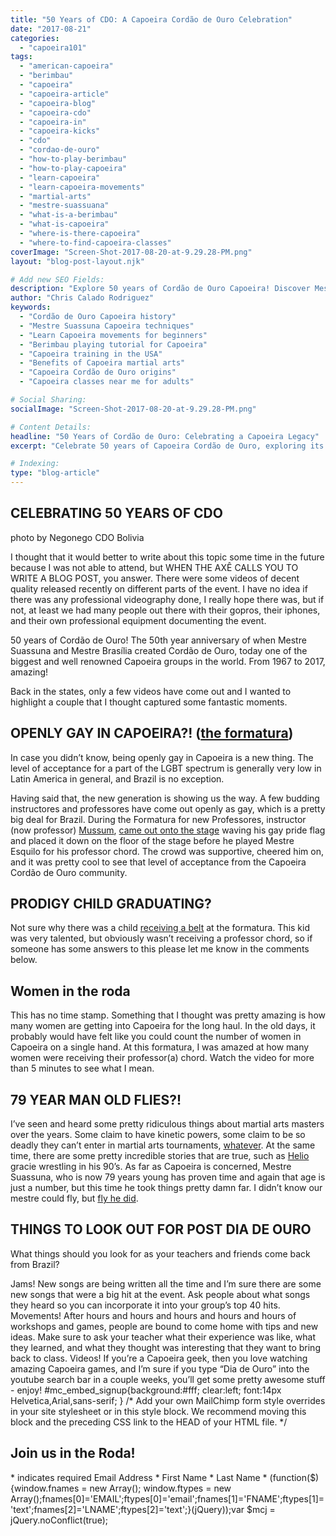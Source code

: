 ```yaml
---
title: "50 Years of CDO: A Capoeira Cordão de Ouro Celebration"
date: "2017-08-21"
categories:
  - "capoeira101"
tags:
  - "american-capoeira"
  - "berimbau"
  - "capoeira"
  - "capoeira-article"
  - "capoeira-blog"
  - "capoeira-cdo"
  - "capoeira-in"
  - "capoeira-kicks"
  - "cdo"
  - "cordao-de-ouro"
  - "how-to-play-berimbau"
  - "how-to-play-capoeira"
  - "learn-capoeira"
  - "learn-capoeira-movements"
  - "martial-arts"
  - "mestre-suassuana"
  - "what-is-a-berimbau"
  - "what-is-capoeira"
  - "where-is-there-capoeira"
  - "where-to-find-capoeira-classes"
coverImage: "Screen-Shot-2017-08-20-at-9.29.28-PM.png"
layout: "blog-post-layout.njk"

# Add new SEO Fields:
description: "Explore 50 years of Cordão de Ouro Capoeira! Discover Mestre Suassuna's legacy, berimbau techniques, and capoeira movements. Learn more!"
author: "Chris Calado Rodriguez"
keywords:
  - "Cordão de Ouro Capoeira history"
  - "Mestre Suassuna Capoeira techniques"
  - "Learn Capoeira movements for beginners"
  - "Berimbau playing tutorial for Capoeira"
  - "Capoeira training in the USA"
  - "Benefits of Capoeira martial arts"
  - "Capoeira Cordão de Ouro origins"
  - "Capoeira classes near me for adults"

# Social Sharing:
socialImage: "Screen-Shot-2017-08-20-at-9.29.28-PM.png"

# Content Details:
headline: "50 Years of Cordão de Ouro: Celebrating a Capoeira Legacy"
excerpt: "Celebrate 50 years of Capoeira Cordão de Ouro, exploring its history, techniques, and the enduring influence of Mestre Suassuna."

# Indexing:
type: "blog-article"
---
```


## CELEBRATING 50 YEARS OF CDO

photo by Negonego CDO Bolivia

I thought that it would better to write about this topic some time in the future because I was not able to attend, but WHEN THE AXÊ CALLS YOU TO WRITE A BLOG POST, you answer. There were some videos of decent quality released recently on different parts of the event. I have no idea if there was any professional videography done, I really hope there was, but if not, at least we had many people out there with their gopros, their iphones, and their own professional equipment documenting the event.

50 years of Cordão de Ouro! The 50th year anniversary of when Mestre Suassuna and Mestre Brasília created Cordão de Ouro, today one of the biggest and well renowned Capoeira groups in the world. From 1967 to 2017, amazing! 

Back in the states, only a few videos have come out and I wanted to highlight a couple that I thought captured some fantastic moments.

## OPENLY GAY IN CAPOEIRA?! ([the formatura](https://www.youtube.com/watch?v=nbtSpZL93kA))

In case you didn’t know, being openly gay in Capoeira is a new thing. The level of acceptance for a part of the LGBT spectrum is generally very low in Latin America in general, and Brazil is no exception.

Having said that, the new generation is showing us the way. A few budding instructores and professores have come out openly as gay, which is a pretty big deal for Brazil. During the Formatura for new Professores, instructor (now professor) [Mussum](https://www.youtube.com/watch?v=vmDJ6AJ9kj0), [came out onto the stage](https://youtu.be/nbtSpZL93kA?t=848) waving his gay pride flag and placed it down on the floor of the stage before he played Mestre Esquilo for his professor chord. The crowd was supportive, cheered him on, and it was pretty cool to see that level of acceptance from the Capoeira Cordão de Ouro community.

## PRODIGY CHILD GRADUATING?

Not sure why there was a child [receiving a belt](https://youtu.be/nbtSpZL93kA?t=699) at the formatura. This kid was very talented, but obviously wasn’t receiving a professor chord, so if someone has some answers to this please let me know in the comments below.

## Women in the roda

This has no time stamp. Something that I thought was pretty amazing is how many women are getting into Capoeira for the long haul. In the old days, it probably would have felt like you could count the number of women in Capoeira on a single hand. At this formatura, I was amazed at how many women were receiving their professor(a) chord. Watch the video for more than 5 minutes to see what I mean.

## 79 YEAR MAN OLD FLIES?!

I’ve seen and heard some pretty ridiculous things about martial arts masters over the years. Some claim to have kinetic powers, some claim to be so deadly they can’t enter in martial arts tournaments, [whatever](https://www.youtube.com/watch?v=gEDaCIDvj6I). At the same time, there are some pretty incredible stories that are true, such as [Helio](https://www.youtube.com/watch?v=bQmz1YDVt3c) gracie wrestling in his 90’s. As far as Capoeira is concerned, Mestre Suassuna, who is now 79 years young has proven time and again that age is just a number, but this time he took things pretty damn far. I didn’t know our mestre could fly, but [fly he did](https://youtu.be/nbtSpZL93kA?t=1266).

## THINGS TO LOOK OUT FOR POST DIA DE OURO

What things should you look for as your teachers and friends come back from Brazil?

Jams! New songs are being written all the time and I’m sure there are some new songs that were a big hit at the event. Ask people about what songs they heard so you can incorporate it into your group’s top 40 hits. Movements! After hours and hours and hours and hours and hours of workshops and games, people are bound to come home with tips and new ideas. Make sure to ask your teacher what their experience was like, what they learned, and what they thought was interesting that they want to bring back to class. Videos! If you’re a Capoeira geek, then you love watching amazing Capoeira games, and I’m sure if you type “Dia de Ouro” into the youtube search bar in a couple weeks, you’ll get some pretty awesome stuff - enjoy! #mc\_embed\_signup{background:#fff; clear:left; font:14px Helvetica,Arial,sans-serif; } /\* Add your own MailChimp form style overrides in your site stylesheet or in this style block. We recommend moving this block and the preceding CSS link to the HEAD of your HTML file. \*/

## Join us in the Roda!

\* indicates required Email Address \* First Name \* Last Name \* (function($) {window.fnames = new Array(); window.ftypes = new Array();fnames\[0\]='EMAIL';ftypes\[0\]='email';fnames\[1\]='FNAME';ftypes\[1\]='text';fnames\[2\]='LNAME';ftypes\[2\]='text';}(jQuery));var $mcj = jQuery.noConflict(true);